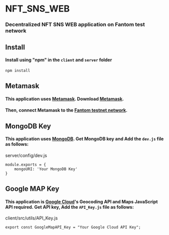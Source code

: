 # NFT_SNS_WEB

### Decentralized NFT SNS WEB application on Fantom test network

## Install
#### Install using "npm" in the `client` and `server` folder
```
npm install
```
## Metamask
#### This application uses [Metamask](https://metamask.io/download). Download [Metamask](https://metamask.io/download).
#### Then, connect Metamask to the [Fantom testnet network](https://docs.fantom.foundation/tutorials/set-up-metamask-testnet).

## MongoDB Key
#### This application uses [MongoDB](https://www.mongodb.com/). Get MongoDB key and Add the `dev.js` file as follows:
server/config/dev.js
```
module.exports = {
    mongoURI: 'Your MongoDB Key'
}
```

## Google MAP Key
#### This application is [Google Cloud](https://cloud.google.com/)'s Geocoding API and Maps JavaScript API required. Get API key, Add the `API_Key.js` file as follows:
client/src/utils/API_Key.js
```
export const GoogleMapAPI_Key = "Your Google Cloud API Key";
```
